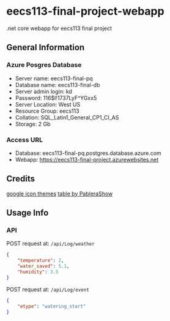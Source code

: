 # eecs113-final-project-webapp

.net core webapp for eecs113 final project

## General Information

### Azure Posgres Database

- Server name: eecs113-final-pq
- Database name: eecs113-final-db
- Server admin login: kd
- Password: 116$I!1737LyF^YGxx5
- Server Location: West US
- Resource Group: eecs113
- Collation: SQL_Latin1_General_CP1_CI_AS
- Storage: 2 Gb

### Access URL

- Database: eecs113-final-pq.postgres.database.azure.com
- Webapp: https://eecs113-final-project.azurewebsites.net

## Credits

[google icon themes][1]
[table by PableraShow][2]

## Usage Info

### API

POST request at: ```/api/Log/weather```

```json
{
    "temperature": 2,
    "water_saved": 5.1,
    "humidity": 3.5
}
```

POST request at: ```/api/Log/event```

```json
{
    "etype": "watering_start"
}
```

[1]: https://github.com/google/material-design-icons/blob/master/LICENSE
[2]: https://colorlib.com/wp/css3-table-templates/
